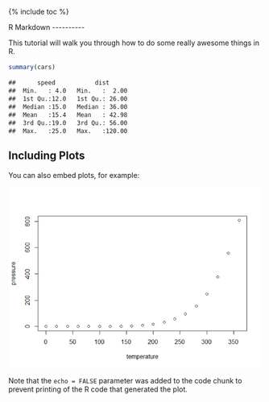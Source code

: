 {% include toc %}
<p>
R Markdown
----------

This tutorial will walk you through how to do some really awesome things in R.
</p>

``` r
summary(cars)
```

    ##      speed           dist       
    ##  Min.   : 4.0   Min.   :  2.00  
    ##  1st Qu.:12.0   1st Qu.: 26.00  
    ##  Median :15.0   Median : 36.00  
    ##  Mean   :15.4   Mean   : 42.98  
    ##  3rd Qu.:19.0   3rd Qu.: 56.00  
    ##  Max.   :25.0   Max.   :120.00

Including Plots
---------------

You can also embed plots, for example:

![](makeRaster_files/figure-markdown_github/pressure-1.png)

Note that the `echo = FALSE` parameter was added to the code chunk to prevent printing of the R code that generated the plot.
